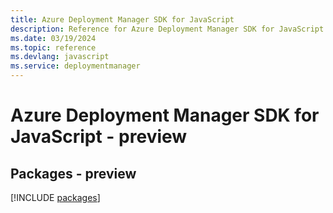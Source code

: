 ```yaml
---
title: Azure Deployment Manager SDK for JavaScript
description: Reference for Azure Deployment Manager SDK for JavaScript
ms.date: 03/19/2024
ms.topic: reference
ms.devlang: javascript
ms.service: deploymentmanager
---
```

# Azure Deployment Manager SDK for JavaScript - preview
## Packages - preview
[!INCLUDE [packages](deployment-manager-index.md)]